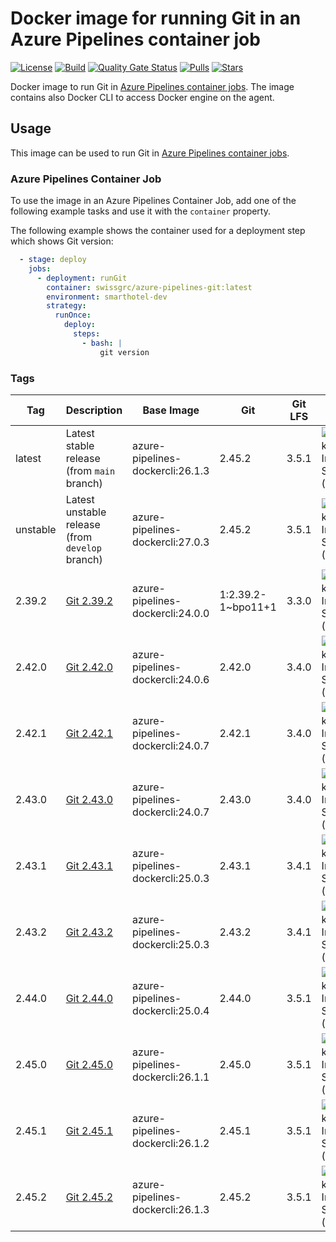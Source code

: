 # Docker image for running Git in an Azure Pipelines container job

<!-- markdownlint-disable MD013 -->
[![License](https://img.shields.io/badge/license-MIT-blue.svg?style=flat-square)](https://github.com/swissgrc/docker-azure-pipelines-git/blob/main/LICENSE) [![Build](https://img.shields.io/github/actions/workflow/status/swissgrc/docker-azure-pipelines-git/publish.yml?branch=develop&style=flat-square)](https://github.com/swissgrc/docker-azure-pipelines-git/actions/workflows/publish.yml) [![Quality Gate Status](https://sonarcloud.io/api/project_badges/measure?project=swissgrc_docker-azure-pipelines-git&metric=alert_status)](https://sonarcloud.io/summary/new_code?id=swissgrc_docker-azure-pipelines-git) [![Pulls](https://img.shields.io/docker/pulls/swissgrc/azure-pipelines-git.svg?style=flat-square)](https://hub.docker.com/r/swissgrc/azure-pipelines-git) [![Stars](https://img.shields.io/docker/stars/swissgrc/azure-pipelines-git.svg?style=flat-square)](https://hub.docker.com/r/swissgrc/azure-pipelines-git)
<!-- markdownlint-restore -->

Docker image to run Git in [Azure Pipelines container jobs].
The image contains also Docker CLI to access Docker engine on the agent.

## Usage

This image can be used to run Git in [Azure Pipelines container jobs].

### Azure Pipelines Container Job

To use the image in an Azure Pipelines Container Job, add one of the following example tasks and use it with the `container` property.

The following example shows the container used for a deployment step which shows Git version:

```yaml
  - stage: deploy
    jobs:
      - deployment: runGit
        container: swissgrc/azure-pipelines-git:latest
        environment: smarthotel-dev
        strategy:
          runOnce:
            deploy:
              steps:
                - bash: |
                    git version
```

### Tags

| Tag        | Description                                                                                     | Base Image                       | Git                  | Git LFS | Size                                                                                                                         |
|------------|-------------------------------------------------------------------------------------------------|----------------------------------|----------------------|---------|------------------------------------------------------------------------------------------------------------------------------|
| latest     | Latest stable release (from `main` branch)                                                      | azure-pipelines-dockercli:26.1.3 | 2.45.2               | 3.5.1   | ![Docker Image Size (tag)](https://img.shields.io/docker/image-size/swissgrc/azure-pipelines-git/latest?style=flat-square)   |
| unstable   | Latest unstable release (from `develop` branch)                                                 | azure-pipelines-dockercli:27.0.3 | 2.45.2               | 3.5.1   | ![Docker Image Size (tag)](https://img.shields.io/docker/image-size/swissgrc/azure-pipelines-git/unstable?style=flat-square) |
| 2.39.2     | [Git 2.39.2](https://github.com/git/git/blob/master/Documentation/RelNotes/2.39.2.txt)          | azure-pipelines-dockercli:24.0.0 | 1:2.39.2-1~bpo11+1   | 3.3.0   | ![Docker Image Size (tag)](https://img.shields.io/docker/image-size/swissgrc/azure-pipelines-git/2.39.2?style=flat-square)   |
| 2.42.0     | [Git 2.42.0](https://github.com/git/git/blob/master/Documentation/RelNotes/2.42.0.txt)          | azure-pipelines-dockercli:24.0.6 | 2.42.0               | 3.4.0   | ![Docker Image Size (tag)](https://img.shields.io/docker/image-size/swissgrc/azure-pipelines-git/2.42.0?style=flat-square)   |
| 2.42.1     | [Git 2.42.1](https://github.com/git/git/blob/master/Documentation/RelNotes/2.42.1.txt)          | azure-pipelines-dockercli:24.0.7 | 2.42.1               | 3.4.0   | ![Docker Image Size (tag)](https://img.shields.io/docker/image-size/swissgrc/azure-pipelines-git/2.42.1?style=flat-square)   |
| 2.43.0     | [Git 2.43.0](https://github.com/git/git/blob/master/Documentation/RelNotes/2.43.0.txt)          | azure-pipelines-dockercli:24.0.7 | 2.43.0               | 3.4.0   | ![Docker Image Size (tag)](https://img.shields.io/docker/image-size/swissgrc/azure-pipelines-git/2.43.0?style=flat-square)   |
| 2.43.1     | [Git 2.43.1](https://github.com/git/git/blob/master/Documentation/RelNotes/2.43.1.txt)          | azure-pipelines-dockercli:25.0.3 | 2.43.1               | 3.4.1   | ![Docker Image Size (tag)](https://img.shields.io/docker/image-size/swissgrc/azure-pipelines-git/2.43.1?style=flat-square)   |
| 2.43.2     | [Git 2.43.2](https://github.com/git/git/blob/master/Documentation/RelNotes/2.43.2.txt)          | azure-pipelines-dockercli:25.0.3 | 2.43.2               | 3.4.1   | ![Docker Image Size (tag)](https://img.shields.io/docker/image-size/swissgrc/azure-pipelines-git/2.43.2?style=flat-square)   |
| 2.44.0     | [Git 2.44.0](https://github.com/git/git/blob/master/Documentation/RelNotes/2.44.0.txt)          | azure-pipelines-dockercli:25.0.4 | 2.44.0               | 3.5.1   | ![Docker Image Size (tag)](https://img.shields.io/docker/image-size/swissgrc/azure-pipelines-git/2.44.0?style=flat-square)   |
| 2.45.0     | [Git 2.45.0](https://github.com/git/git/blob/master/Documentation/RelNotes/2.45.0.txt)          | azure-pipelines-dockercli:26.1.1 | 2.45.0               | 3.5.1   | ![Docker Image Size (tag)](https://img.shields.io/docker/image-size/swissgrc/azure-pipelines-git/2.45.0?style=flat-square)   |
| 2.45.1     | [Git 2.45.1](https://github.com/git/git/blob/master/Documentation/RelNotes/2.45.1.txt)          | azure-pipelines-dockercli:26.1.2 | 2.45.1               | 3.5.1   | ![Docker Image Size (tag)](https://img.shields.io/docker/image-size/swissgrc/azure-pipelines-git/2.45.1?style=flat-square)   |
| 2.45.2     | [Git 2.45.2](https://github.com/git/git/blob/master/Documentation/RelNotes/2.45.2.txt)          | azure-pipelines-dockercli:26.1.3 | 2.45.2               | 3.5.1   | ![Docker Image Size (tag)](https://img.shields.io/docker/image-size/swissgrc/azure-pipelines-git/2.45.2?style=flat-square)   |

[Azure Pipelines container jobs]: https://docs.microsoft.com/en-us/azure/devops/pipelines/process/container-phases
